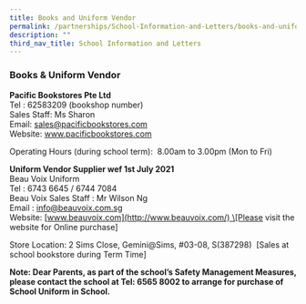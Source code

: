 ```yaml
---
title: Books and Uniform Vendor
permalink: /partnerships/School-Information-and-Letters/books-and-uniform-vendor
description: ""
third_nav_title: School Information and Letters
---
```

### Books & Uniform Vendor

**Pacific Bookstores Pte Ltd**
<br>Tel : 62583209 (bookshop number)
<br>Sales Staff: Ms Sharon
<br>Email: sales@pacificbookstores.com
<br>Website: www.pacificbookstores.com

Operating Hours (during school term):  8.00am to 3.00pm (Mon to Fri)

**Uniform Vendor Supplier wef 1st July 2021**
<br>Beau Voix Uniform  <br>Tel : 6743 6645 / 6744 7084   
<br>Beau Voix Sales Staff : Mr Wilson Ng
<br>Email : [info@beauvoix.com.sg](mailto:info@beauvoix.com.sg)  
<br>Website: [www.beauvoix.com](http://www.beauvoix.com/) \[Please visit the website for Online purchase\]

Store Location: 2 Sims Close, Gemini@Sims, #03-08, S(387298)  \[Sales at school bookstore during Term Time\]

**Note: Dear Parents, as part of the school’s Safety Management Measures, please contact the school at Tel: 6565 8002 to arrange for purchase of School Uniform in School.**